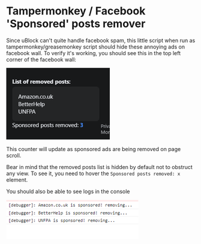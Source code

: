 # Tampermonkey / Facebook 'Sponsored' posts remover

Since uBlock can't quite handle facebook spam, this little script when run as tampermonkey/greasemonkey script should hide these annoying ads on facebook wall.
To verify it's working, you should see this in the top left corner of the facebook wall:

![console view](screenshot2.png)

This counter will update as sponsored ads are being removed on page scroll.

Bear in mind that the removed posts list is hidden by default not to obstruct any view.
To see it, you need to hover the `Sponsored posts removed: x` element.

You should also be able to see logs in the console

![console view](screenshot1.png)


